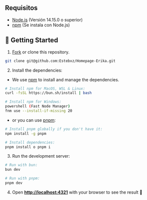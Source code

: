 ## Requisitos

- [Node.js](https://nodejs.org/) (Versión 14.15.0 o superior)
- [npm](https://www.npmjs.com/) (Se instala con Node.js)

## 🚀 Getting Started

1. [Fork](https://github.com/Estebxz/Homepage-Erika.git/fork) or clone this repository.

```bash
git clone git@github.com:Estebxz/Homepage-Erika.git
```

2. Install the dependencies:

- We use [npm](https://www.npmjs.com) to install and manage the dependencies.

```bash
# Install npm for MacOS, WSL & Linux:
curl -fsSL https://bun.sh/install | bash

# Install npm for Windows:
powershell (Fast Node Manager)
fnm use --install-if-missing 20

```

- or you can use [pnpm](https://pnpm.io):

```bash
# Install pnpm globally if you don't have it:
npm install -g pnpm

# Install dependencies:
pnpm install o pnpm i 
```

3. Run the development server:

```bash
# Run with bun:
bun dev

# Run with pnpm:
pnpm dev
```

4. Open [**http://localhost:4321**](http://localhost:4321/) with your browser to see the result 🚀

